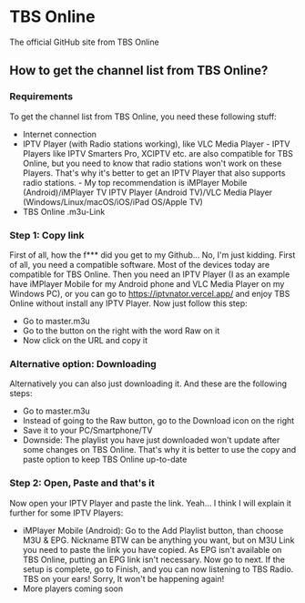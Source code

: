 # TBS Online
The official GitHub site from TBS Online

## How to get the channel list from TBS Online?

### Requirements
To get the channel list from TBS Online, you need these following stuff:
* Internet connection
* IPTV Player (with Radio stations working), like VLC Media Player - IPTV Players like IPTV Smarters Pro, XCIPTV etc. are also compatible for TBS Online, but you need to know that radio stations won't work on these Players. That's why it's better to get an IPTV Player that also supports radio stations. - My top recommendation is iMPlayer Mobile (Android)/iMPlayer TV IPTV Player (Android TV)/VLC Media Player (Windows/Linux/macOS/iOS/iPad OS/Apple TV)
* TBS Online .m3u-Link

### Step 1: Copy link
First of all, how the f*** did you get to my Github... No, I'm just kidding. First of all, you need a compatible software. Most of the devices today are compatible for TBS Online. Then you need an IPTV Player (I as an example have iMPlayer Mobile for my Android phone and VLC Media Player on my Windows PC), or you can go to https://iptvnator.vercel.app/ and enjoy TBS Online without install any IPTV Player. Now just follow this step:
* Go to master.m3u
* Go to the button on the right with the word Raw on it
* Now click on the URL and copy it

### Alternative option: Downloading
Alternatively you can also just downloading it. And these are the following steps:
* Go to master.m3u
* Instead of going to the Raw button, go to the Download icon on the right
* Save it to your PC/Smartphone/TV
* Downside: The playlist you have just downloaded won't update after some changes on TBS Online. That's why it is better to use the copy and paste option to keep TBS Online up-to-date

### Step 2: Open, Paste and that's it
Now open your IPTV Player and paste the link. Yeah... I think I will explain it further for some IPTV Players:
* iMPlayer Mobile (Android): Go to the Add Playlist button, than choose M3U & EPG. Nickname BTW can be anything you want, but on M3U Link you need to paste the link you have copied. As EPG isn't available on TBS Online, putting an EPG link isn't necessary. Now go to next. If the setup is complete, go to Finish, and you can now listening to TBS Radio. TBS on your ears! Sorry, It won't be happening again!
* More players coming soon
